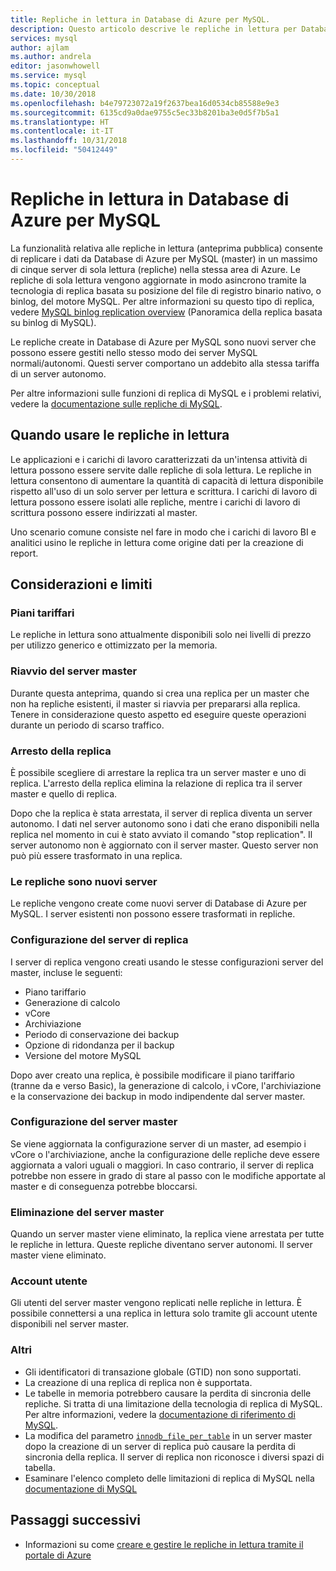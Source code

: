 ```yaml
---
title: Repliche in lettura in Database di Azure per MySQL.
description: Questo articolo descrive le repliche in lettura per Database di Azure per MySQL.
services: mysql
author: ajlam
ms.author: andrela
editor: jasonwhowell
ms.service: mysql
ms.topic: conceptual
ms.date: 10/30/2018
ms.openlocfilehash: b4e79723072a19f2637bea16d0534cb85588e9e3
ms.sourcegitcommit: 6135cd9a0dae9755c5ec33b8201ba3e0d5f7b5a1
ms.translationtype: HT
ms.contentlocale: it-IT
ms.lasthandoff: 10/31/2018
ms.locfileid: "50412449"
---
```

# <a name="read-replicas-in-azure-database-for-mysql"></a>Repliche in lettura in Database di Azure per MySQL

La funzionalità relativa alle repliche in lettura (anteprima pubblica) consente di replicare i dati da Database di Azure per MySQL (master) in un massimo di cinque server di sola lettura (repliche) nella stessa area di Azure. Le repliche di sola lettura vengono aggiornate in modo asincrono tramite la tecnologia di replica basata su posizione del file di registro binario nativo, o binlog, del motore MySQL. Per altre informazioni su questo tipo di replica, vedere [MySQL binlog replication overview](https://dev.mysql.com/doc/refman/5.7/en/binlog-replication-configuration-overview.html) (Panoramica della replica basata su binlog di MySQL).

Le repliche create in Database di Azure per MySQL sono nuovi server che possono essere gestiti nello stesso modo dei server MySQL normali/autonomi. Questi server comportano un addebito alla stessa tariffa di un server autonomo.

Per altre informazioni sulle funzioni di replica di MySQL e i problemi relativi, vedere la [documentazione sulle repliche di MySQL](https://dev.mysql.com/doc/refman/5.7/en/replication-features.html).

## <a name="when-to-use-read-replicas"></a>Quando usare le repliche in lettura

Le applicazioni e i carichi di lavoro caratterizzati da un'intensa attività di lettura possono essere servite dalle repliche di sola lettura. Le repliche in lettura consentono di aumentare la quantità di capacità di lettura disponibile rispetto all'uso di un solo server per lettura e scrittura. I carichi di lavoro di lettura possono essere isolati alle repliche, mentre i carichi di lavoro di scrittura possono essere indirizzati al master.

Uno scenario comune consiste nel fare in modo che i carichi di lavoro BI e analitici usino le repliche in lettura come origine dati per la creazione di report.

## <a name="considerations-and-limitations"></a>Considerazioni e limiti

### <a name="pricing-tiers"></a>Piani tariffari

Le repliche in lettura sono attualmente disponibili solo nei livelli di prezzo per utilizzo generico e ottimizzato per la memoria.

### <a name="master-server-restart"></a>Riavvio del server master

Durante questa anteprima, quando si crea una replica per un master che non ha repliche esistenti, il master si riavvia per prepararsi alla replica. Tenere in considerazione questo aspetto ed eseguire queste operazioni durante un periodo di scarso traffico.

### <a name="stopping-replication"></a>Arresto della replica

È possibile scegliere di arrestare la replica tra un server master e uno di replica. L'arresto della replica elimina la relazione di replica tra il server master e quello di replica.

Dopo che la replica è stata arrestata, il server di replica diventa un server autonomo. I dati nel server autonomo sono i dati che erano disponibili nella replica nel momento in cui è stato avviato il comando "stop replication". Il server autonomo non è aggiornato con il server master. Questo server non può più essere trasformato in una replica.

### <a name="replicas-are-new-servers"></a>Le repliche sono nuovi server

Le repliche vengono create come nuovi server di Database di Azure per MySQL. I server esistenti non possono essere trasformati in repliche.

### <a name="replica-server-configuration"></a>Configurazione del server di replica

I server di replica vengono creati usando le stesse configurazioni server del master, incluse le seguenti:

- Piano tariffario
- Generazione di calcolo
- vCore
- Archiviazione
- Periodo di conservazione dei backup
- Opzione di ridondanza per il backup
- Versione del motore MySQL

Dopo aver creato una replica, è possibile modificare il piano tariffario (tranne da e verso Basic), la generazione di calcolo, i vCore, l'archiviazione e la conservazione dei backup in modo indipendente dal server master.

### <a name="master-server-configuration"></a>Configurazione del server master

Se viene aggiornata la configurazione server di un master, ad esempio i vCore o l'archiviazione, anche la configurazione delle repliche deve essere aggiornata a valori uguali o maggiori. In caso contrario, il server di replica potrebbe non essere in grado di stare al passo con le modifiche apportate al master e di conseguenza potrebbe bloccarsi. 

### <a name="deleting-the-master-server"></a>Eliminazione del server master

Quando un server master viene eliminato, la replica viene arrestata per tutte le repliche in lettura. Queste repliche diventano server autonomi. Il server master viene eliminato.

### <a name="user-accounts"></a>Account utente

Gli utenti del server master vengono replicati nelle repliche in lettura. È possibile connettersi a una replica in lettura solo tramite gli account utente disponibili nel server master.

### <a name="other"></a>Altri

- Gli identificatori di transazione globale (GTID) non sono supportati.
- La creazione di una replica di replica non è supportata.
- Le tabelle in memoria potrebbero causare la perdita di sincronia delle repliche. Si tratta di una limitazione della tecnologia di replica di MySQL. Per altre informazioni, vedere la [documentazione di riferimento di MySQL](https://dev.mysql.com/doc/refman/5.7/en/replication-features-memory.html).
- La modifica del parametro [`innodb_file_per_table`](https://dev.mysql.com/doc/refman/5.7/en/innodb-multiple-tablespaces.html) in un server master dopo la creazione di un server di replica può causare la perdita di sincronia della replica. Il server di replica non riconosce i diversi spazi di tabella.
- Esaminare l'elenco completo delle limitazioni di replica di MySQL nella [documentazione di MySQL](https://dev.mysql.com/doc/refman/5.7/en/replication-features.html)


## <a name="next-steps"></a>Passaggi successivi

- Informazioni su come [creare e gestire le repliche in lettura tramite il portale di Azure](howto-read-replicas-portal.md)

<!--
- Learn how to [create and manage read replicas using the Azure CLI](howto-read-replicas-using-cli.md)
-->
